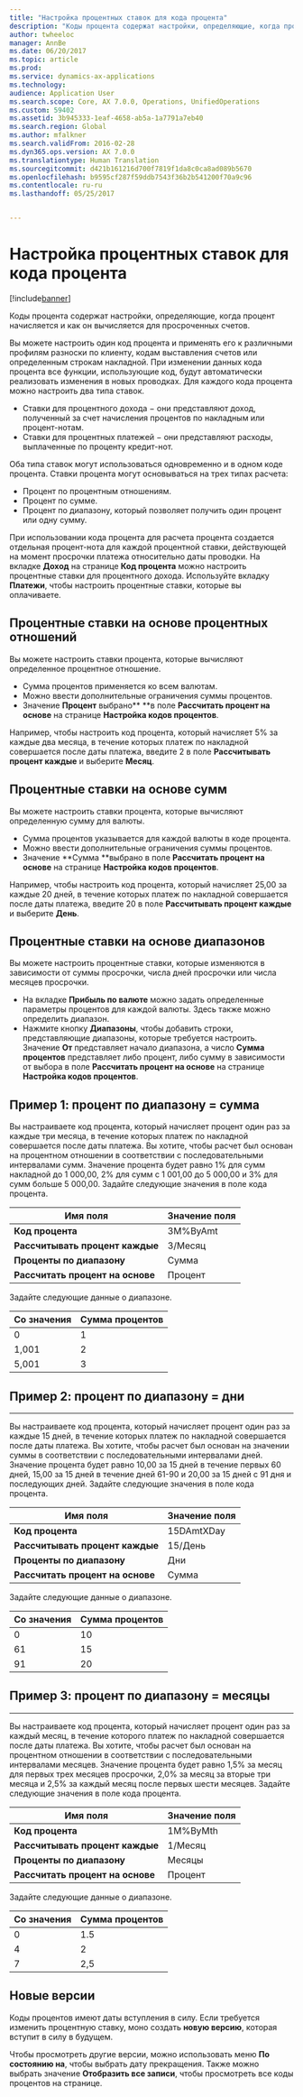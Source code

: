 ```yaml
---
title: "Настройка процентных ставок для кода процента"
description: "Коды процента содержат настройки, определяющие, когда процент начисляется и как он вычисляется для просроченных счетов."
author: twheeloc
manager: AnnBe
ms.date: 06/20/2017
ms.topic: article
ms.prod: 
ms.service: dynamics-ax-applications
ms.technology: 
audience: Application User
ms.search.scope: Core, AX 7.0.0, Operations, UnifiedOperations
ms.custom: 59402
ms.assetid: 3b945333-1eaf-4658-ab5a-1a7791a7eb40
ms.search.region: Global
ms.author: mfalkner
ms.search.validFrom: 2016-02-28
ms.dyn365.ops.version: AX 7.0.0
ms.translationtype: Human Translation
ms.sourcegitcommit: d421b161216d700f7819f1da8c0ca8ad089b5670
ms.openlocfilehash: b9595cf287f59ddb7543f36b2b541200f70a9c96
ms.contentlocale: ru-ru
ms.lasthandoff: 05/25/2017


---
```


# <a name="set-up-interest-rates-for-an-interest-code"></a>Настройка процентных ставок для кода процента

[!include[banner](../includes/banner.md)]


Коды процента содержат настройки, определяющие, когда процент начисляется и как он вычисляется для просроченных счетов.

Вы можете настроить один код процента и применять его к различными профилям разноски по клиенту, кодам выставления счетов или определенным строкам накладной. При изменении данных кода процента все функции, использующие код, будут автоматически реализовать изменения в новых проводках. Для каждого кода процента можно настроить два типа ставок.
-   Ставки для процентного дохода − они представляют доход, полученный за счет начисления процентов по накладным или процент-нотам.
-   Ставки для процентных платежей − они представляют расходы, выплаченные по проценту кредит-нот.

Оба типа ставок могут использоваться одновременно и в одном коде процента. Ставки процента могут основываться на трех типах расчета:
-   Процент по процентным отношениям.
-   Процент по сумме.
-   Процент по диапазону, который позволяет получить один процент или одну сумму.

При использовании кода процента для расчета процента создается отдельная процент-нота для каждой процентной ставки, действующей на момент просрочки платежа относительно даты проводки. На вкладке **Доход** на странице **Код процента** можно настроить процентные ставки для процентного дохода. Используйте вкладку **Платежи**, чтобы настроить процентные ставки, которые вы оплачиваете.

## <a name="interest-rates-based-on-a-percentage"></a>Процентные ставки на основе процентных отношений
Вы можете настроить ставки процента, которые вычисляют определенное процентное отношение.

-   Сумма процентов применяется ко всем валютам.
-   Можно ввести дополнительные ограничения суммы процентов.
-   Значение **Процент** выбрано** **в поле **Рассчитать процент на основе** на странице **Настройка кодов процентов**.

Например, чтобы настроить код процента, который начисляет 5% за каждые два месяца, в течение которых платеж по накладной совершается после даты платежа, введите 2 в поле **Рассчитывать процент каждые** и выберите **Месяц**.

## <a name="interest-rates-based-on-amounts"></a>Процентные ставки на основе сумм
Вы можете настроить ставки процента, которые вычисляют определенную сумму для валюты.
-   Сумма процентов указывается для каждой валюты в коде процента.
-   Можно ввести дополнительные ограничения суммы процентов.
-   Значение **Сумма **выбрано в поле **Рассчитать процент на основе** на странице **Настройка кодов процентов**.

Например, чтобы настроить код процента, который начисляет 25,00 за каждые 20 дней, в течение которых платеж по накладной совершается после даты платежа, введите 20 в поле **Рассчитывать процент каждые** и выберите **День**.

## <a name="interest-rates-based-on-ranges"></a>Процентные ставки на основе диапазонов
Вы можете настроить процентные ставки, которые изменяются в зависимости от суммы просрочки, числа дней просрочки или числа месяцев просрочки.
-   На вкладке **Прибыль по валюте** можно задать определенные параметры процентов для каждой валюты. Здесь также можно определить диапазон.
-   Нажмите кнопку **Диапазоны**, чтобы добавить строки, представляющие диапазоны, которые требуется настроить. Значение **От** представляет начало диапазона, а число **Сумма процентов** представляет либо процент, либо сумму в зависимости от выбора в поле **Рассчитать процент на основе** на странице **Настройка кодов процентов**.

## <a name="example-1-interest-by-range--amount"></a>Пример 1: процент по диапазону = сумма
Вы настраиваете код процента, который начисляет процент один раз за каждые три месяца, в течение которых платеж по накладной совершается после даты платежа. Вы хотите, чтобы расчет был основан на процентном отношении в соответствии с последовательными интервалами сумм. Значение процента будет равно 1% для сумм накладной до 1 000,00, 2% для сумм с 1 001,00 до 5 000,00 и 3% для сумм больше 5 000,00. Задайте следующие значения в поле кода процента.

| **Имя поля**                  | **Значение поля** |
|---------------------------------|-----------------|
| **Код процента**               | 3M%ByAmt        |
| **Рассчитывать процент каждые**    | 3/Месяц         |
| **Проценты по диапазону**           | Cумма          |
| **Рассчитать процент на основе** | Процент      |

Задайте следующие данные о диапазоне.

| **Со значения** | **Сумма процентов** |
|----------------|--------------------|
| 0              | 1                  |
| 1,001          | 2                  |
| 5,001          | 3                  |

 
## <a name="example-2-interest-by-range--days"></a>Пример 2: процент по диапазону = дни
--------------------------------------------------

Вы настраиваете код процента, который начисляет процент один раз за каждые 15 дней, в течение которых платеж по накладной совершается после даты платежа. Вы хотите, чтобы расчет был основан на значении суммы в соответствии с последовательными интервалами дней. Значение процента будет равно 10,00 за 15 дней в течение первых 60 дней, 15,00 за 15 дней в течение дней 61-90 и 20,00 за 15 дней с 91 дня и последующих дней. Задайте следующие значения в поле кода процента.

| **Имя поля**                  | **Значение поля** |
|---------------------------------|-----------------|
| **Код процента**               | 15DAmtXDay      |
| **Рассчитывать процент каждые**    | 15/День          |
| **Проценты по диапазону**           | Дни            |
| **Рассчитать процент на основе** | Cумма          |

Задайте следующие данные о диапазоне.

| **Со значения** | **Сумма процентов** |
|----------------|--------------------|
| 0              | 10                 |
| 61             | 15                 |
| 91             | 20                 |

 
## <a name="example-3-interest-by-range--months"></a>Пример 3: процент по диапазону = месяцы
----------------------------------------------------

Вы настраиваете код процента, который начисляет процент один раз за каждый месяц, в течение которого платеж по накладной совершается после даты платежа. Вы хотите, чтобы расчет был основан на процентном отношении в соответствии с последовательными интервалами месяцев. Значение процента будет равно 1,5% за месяц для первых трех месяцев просрочки, 2,0% за месяц за вторые три месяца и 2,5% за каждый месяц после первых шести месяцев. Задайте следующие значения в поле кода процента.

| **Имя поля**                  | **Значение поля** |
|---------------------------------|-----------------|
| **Код процента**               | 1M%ByMth        |
| **Рассчитывать процент каждые**    | 1/Месяц         |
| **Проценты по диапазону**           | Месяцы          |
| **Рассчитать процент на основе** | Процент      |

Задайте следующие данные о диапазоне.

| **Со значения** | **Сумма процентов** |
|----------------|--------------------|
| 0              | 1.5                |
| 4              | 2                  |
| 7              | 2,5                |

## <a name="new-versions"></a>Новые версии
Коды процентов имеют даты вступления в силу. Если требуется изменить процентную ставку, моно создать **новую версию**, которая вступит в силу в будущем.

Чтобы просмотреть другие версии, можно использовать меню **По состоянию на**, чтобы выбрать дату прекращения. Также можно выбрать значение **Отобразить все записи**, чтобы просмотреть все коды процентов на странице.




